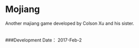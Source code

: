 # Mojiang
Another majiang game developed by Colson Xu and his sister.
</br>
</br>
</br>
###Development Date：
2017-Feb-2
